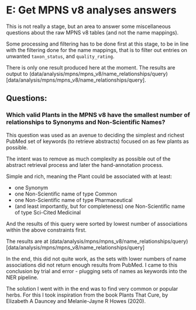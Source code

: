 # E: Get MPNS v8 analyses answers

This is not really a stage, but an area to answer some miscellaneous questions about the raw MPNS v8 tables (and not the
name mappings).

Some processing and filtering has to be done first at this stage, to be in line with the filtering done for the name
mappings, that is to filter out entries on unwanted `taxon_status`, and `quality_rating`.

There is only one result produced here at the moment. The results are output to
(data/analysis/mpns/mpns_v8/name_relationships/query)[data/analysis/mpns/mpns_v8/name_relationships/query].

## Questions:

### Which valid Plants in the MPNS v8 have the smallest number of relationships to Synonyms and Non-Scientific Names?

This question was used as an avenue to deciding the simplest and richest PubMed set of keywords (to retrieve abstracts) 
focused on as few plants as possible.

The intent was to remove as much complexity as possible out of the abstract retrieval process and later the
hand-annotation process.

Simple and rich, meaning the Plant could be associated with at least:
- one Synonym
- one Non-Scientific name of type Common
- one Non-Scientific name of type Pharmaceutical
- (and least importantly, but for completeness) one Non-Scientific name of type Sci-Cited Medicinal

And the results of this query were sorted by lowest number of associations within the above constraints first.

The results are at (data/analysis/mpns/mpns_v8/name_relationships/query)[data/analysis/mpns/mpns_v8/name_relationships/query]

In the end, this did not quite work, as the sets with lower numbers of name associations did not return enough results
from PubMed. I came to this conclusion by trial and error - plugging sets of names as keywords into the NER pipeline.

The solution I went with in the end was to find very common or popular herbs. For this I took inspiration from the book
Plants That Cure, by Elizabeth A Dauncey and Melanie-Jayne R Howes (2020).
